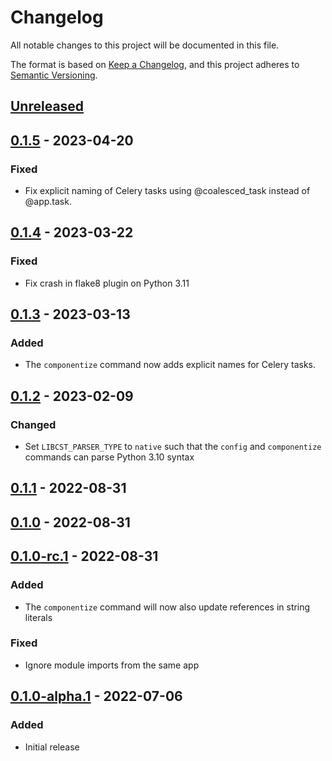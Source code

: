 # Changelog
All notable changes to this project will be documented in this file.

The format is based on [Keep a Changelog](https://keepachangelog.com/en/1.0.0/),
and this project adheres to [Semantic Versioning](https://semver.org/spec/v2.0.0.html).

## [Unreleased]

## [0.1.5] - 2023-04-20

### Fixed

 - Fix explicit naming of Celery tasks using @coalesced_task instead of @app.task.

## [0.1.4] - 2023-03-22

### Fixed

 - Fix crash in flake8 plugin on Python 3.11

## [0.1.3] - 2023-03-13

### Added
- The `componentize` command now adds explicit names for Celery tasks.

## [0.1.2] - 2023-02-09

### Changed
- Set `LIBCST_PARSER_TYPE` to `native` such that the `config` and `componentize` commands can parse Python 3.10 syntax

## [0.1.1] - 2022-08-31

## [0.1.0] - 2022-08-31

## [0.1.0-rc.1] - 2022-08-31

### Added
- The `componentize` command will now also update references in string literals

### Fixed
- Ignore module imports from the same app

## [0.1.0-alpha.1] - 2022-07-06

### Added
- Initial release

[Unreleased]: https://github.com/kolonialno/oida/compare/v0.1.5...HEAD
[0.1.5]: https://github.com/kolonialno/oida/compare/v0.1.4...v0.1.5
[0.1.4]: https://github.com/kolonialno/oida/compare/v0.1.3...v0.1.4
[0.1.3]: https://github.com/kolonialno/oida/compare/v0.1.2...v0.1.3
[0.1.2]: https://github.com/kolonialno/oida/compare/v0.1.1...v0.1.2
[0.1.1]: https://github.com/kolonialno/oida/compare/v0.1.0...v0.1.1
[0.1.0]: https://github.com/kolonialno/oida/compare/v0.1.0-rc.1-rc.1...v0.1.0
[0.1.0-rc.1]: https://github.com/kolonialno/oida/compare/v0.1.0-alpha.1...v0.1.0-rc.1
[0.1.0-alpha.1]: https://github.com/kolonialno/oida/releases/tag/v0.1.0-alpha.1
